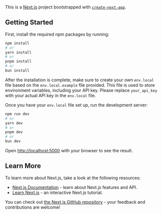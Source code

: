 This is a [Next.js](https://nextjs.org) project bootstrapped with [`create-next-app`](https://nextjs.org/docs/app/api-reference/cli/create-next-app).

## Getting Started

First, install the required npm packages by running:

```bash
npm install
# or
yarn install
# or
pnpm install
# or
bun install
```

After the installation is complete, make sure to create your own `env.local` file based on the `env.local.example` file provided. This file is used to store environment variables, including your API key. Please replace `your_api_key` with your actual API key in the `env.local` file.

Once you have your `env.local` file set up, run the development server:

```bash
npm run dev
# or
yarn dev
# or
pnpm dev
# or
bun dev
```

Open [http://localhost:5000](http://localhost:5000) with your browser to see the result.

## Learn More

To learn more about Next.js, take a look at the following resources:

- [Next.js Documentation](https://nextjs.org/docs) - learn about Next.js features and API.
- [Learn Next.js](https://nextjs.org/learn) - an interactive Next.js tutorial.

You can check out [the Next.js GitHub repository](https://github.com/vercel/next.js) - your feedback and contributions are welcome!
